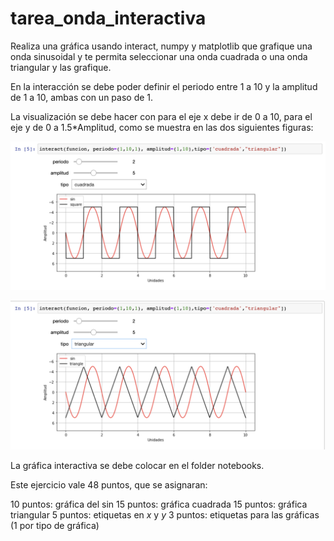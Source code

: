 # tarea_onda_interactiva

Realiza una gráfica usando  interact, numpy y matplotlib que grafique una onda sinusoidal y te permita seleccionar  una onda cuadrada o una onda triangular y las grafique.

En la interacción se debe poder definir el periodo entre 1 a 10 y la amplitud de 1 a 10, ambas con un paso de 1.

La visualización se debe hacer con para el eje x debe ir de 0 a 10, 
para el eje y de 0 a 1.5*Amplitud, como se muestra en las dos siguientes figuras:

![cuadrada](./img/cuadrada.png)

![triangular](./img/triangular.png)


La gráfica interactiva se debe colocar en el folder notebooks.

Este ejercicio vale 48  puntos, que se asignaran:

10 puntos: gráfica del sin
15 puntos: gráfica cuadrada
15 puntos: gráfica triangular
 5 puntos: etiquetas en $x$ y $y$
 3 puntos: etiquetas para las gráficas (1 por tipo de gráfica)